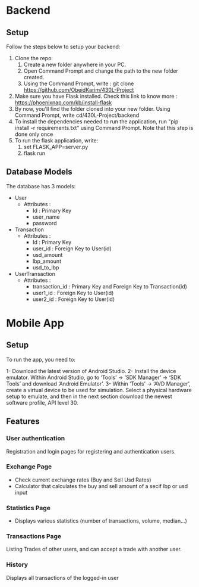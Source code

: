 # Backend

## Setup
Follow the steps below to setup your backend:
1. Clone the repo:
    1. Create a new folder anywhere in your PC.
    2. Open Command Prompt and change the path to the new folder created.
    3. Using the Command Prompt, write : git clone https://github.com/ObeidKarim/430L-Project
2. Make sure you have Flask installed. Check this link to know more : https://phoenixnap.com/kb/install-flask
3. By now, you'll find the folder cloned into your new folder. Using Command Prompt, write cd/430L-Project/backend
4. To install the dependencies needed to run the application, run "pip install -r requirements.txt" using Command Prompt. Note that this step is done only once
5. To run the flask application, write:
    1. set FLASK_APP=server.py
    2. flask run
## Database Models
The database has 3 models:
* User
    * Attributes :
        * Id : Primary Key
        * user_name
        * password
* Transaction
    * Attributes :
        * Id : Primary Key
        * user_id : Foreign Key to User(id)
        * usd_amount
        * lbp_amount
        * usd_to_lbp
* UserTransaction
    * Attributes :
        * transaction_id : Primary Key and Foreign Key to Transaction(id)
        * user1_id : Foreign Key to User(id)
        * user2_id : Foreign Key to User(id)

# Mobile App
## Setup
To run the app, you need to:

1- Download the latest version of Android Studio. 2- Install the device emulator. Within Android Studio, go to ‘Tools’ -> ‘SDK Manager’ -> ‘SDK Tools’ and download ‘Android Emulator’.
3- Within ‘Tools’ -> ‘AVD Manager’, create a virtual device to be used for simulation. Select a physical hardware setup to emulate, and then in the next section download the newest software profile, API level 30.

## Features
### User authentication
Registration and login pages for registering and authentication users.
### Exchange Page
* Check current exchange rates (Buy and Sell Usd Rates)
* Calculator that calculates the buy and sell amount of a secif lbp or usd input
### Statistics Page
* Displays various statistics (number of transactions, volume, median...)
### Transactions Page
Listing Trades of other users, and can accept a trade with another user.
### History
Displays all transactions of the logged-in user
